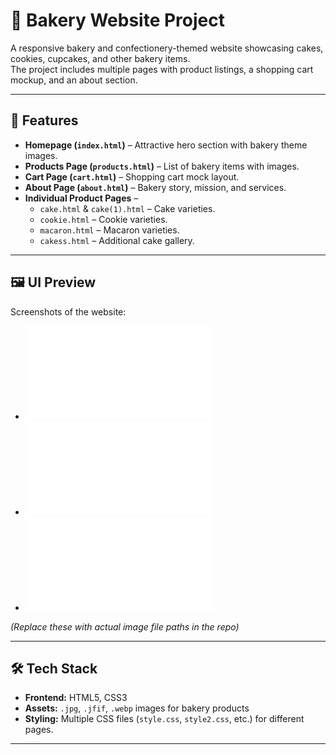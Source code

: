 # 🍰 Bakery Website Project

A responsive bakery and confectionery-themed website showcasing cakes, cookies, cupcakes, and other bakery items.  
The project includes multiple pages with product listings, a shopping cart mockup, and an about section.

---

## 📌 Features
- **Homepage (`index.html`)** – Attractive hero section with bakery theme images.
- **Products Page (`products.html`)** – List of bakery items with images.
- **Cart Page (`cart.html`)** – Shopping cart mock layout.
- **About Page (`about.html`)** – Bakery story, mission, and services.
- **Individual Product Pages** –  
  - `cake.html` & `cake(1).html` – Cake varieties.  
  - `cookie.html` – Cookie varieties.  
  - `macaron.html` – Macaron varieties.  
  - `cakess.html` – Additional cake gallery.

---

## 🖼️ UI Preview
Screenshots of the website:
- ![Home Page](index.html)
- ![Products Page](products.html)
- ![Cake Page](cake.html)

*(Replace these with actual image file paths in the repo)*

---

## 🛠️ Tech Stack
- **Frontend:** HTML5, CSS3
- **Assets:** `.jpg`, `.jfif`, `.webp` images for bakery products
- **Styling:** Multiple CSS files (`style.css`, `style2.css`, etc.) for different pages.

---
